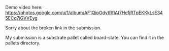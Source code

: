 Demo video here: https://photos.google.com/u/1/album/AF1QipOdytRfIAt7He1jRTpEKKkLsE345ECq7jGVVEyg

Sorry about the broken link in the submission.

My submission is a substrate pallet called board-state. You can find it in the pallets directory.